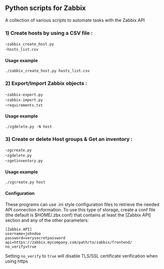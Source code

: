 Python scripts for Zabbix
--

A collection of various scripts to automate tasks with the Zabbix API

### 1) Create hosts by using a CSV file :
-`zabbix_create_host.py`  
-`hosts_list.csv`

#### Usage example
```
./zabbix_create_host.py hosts_list.csv
```

### 2) Export/Import Zabbix objects :
-`zabbix-export.py`  
-`zabbix-import.py`  
-`requirements.txt`

#### Usage example
```
./zgdelete.py -N host
```

### 3) Create or delete Host groups & Get an inventory :
-`zgcreate.py`  
-`zgdelete.py`  
-`zgetinventory.py`

#### Usage example
```
./zgcreate.py host
```

#### Configuration

These programs can use .ini style configuration files to retrieve the needed API connection information.
To use this type of storage, create a conf file (the default is $HOME/.zbx.conf) that contains at least the [Zabbix API] section and any of the other parameters:

```
[Zabbix API]
username=johndoe
password=verysecretpassword
api=https://zabbix.mycompany.com/path/to/zabbix/frontend/
no_verify=true
```

Setting `no_verify` to `true` will disable TLS/SSL certificate verification when using https
